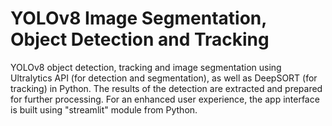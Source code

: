 # YOLOv8 Image Segmentation, Object Detection and Tracking
YOLOv8 object detection, tracking and image segmentation using Ultralytics API (for detection and segmentation), as well as DeepSORT (for tracking) in Python.
The results of the detection are extracted and prepared for further processing.
For an enhanced user experience, the app interface is built using "streamlit" module from Python.
